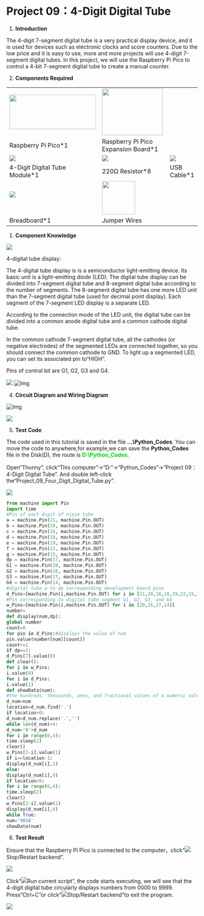 # Project 09：4-Digit Digital Tube

1.  **Introduction**
    

The 4-digit 7-segment digital tube is a very practical display device, and it is used for devices such as electronic clocks and score counters. Due to the low price and it is easy to use, more and more projects will use 4-digit 7-segment digital tubes. In this project, we will use the Raspberry Pi Pico to control a 4-bit 7-segment digital tube to create a manual counter.



2.  **Components Required**

<table>
<tbody>
<tr class="odd">
<td><img src="https://raw.githubusercontent.com/keyestudio/KS3025-KS3025F-Keyestudio-Raspberry-Pi-Pico-Learning-Kit-Complete-Edition-Raspberry-Pi/master/media/b18fe281156b29c44796f72222718d58.jpeg" style="width:2.37431in;height:0.94514in" /></td>
<td><img src="https://raw.githubusercontent.com/keyestudio/KS3025-KS3025F-Keyestudio-Raspberry-Pi-Pico-Learning-Kit-Complete-Edition-Raspberry-Pi/master/media/bbed91c0b45fcafc7e7163bfeabf68f9.png" style="width:1.67014in;height:1.28472in" /></td>
<td></td>
</tr>
<tr class="even">
<td>Raspberry Pi Pico*1</td>
<td>Raspberry Pi Pico Expansion Board*1</td>
<td></td>
</tr>
<tr class="odd">
<td><img src="https://raw.githubusercontent.com/keyestudio/KS3025-KS3025F-Keyestudio-Raspberry-Pi-Pico-Learning-Kit-Complete-Edition-Raspberry-Pi/master/media/ee7a4ecd35ef268149e31fb9d62c8227.png" /></td>
<td><img src="https://raw.githubusercontent.com/keyestudio/KS3025-KS3025F-Keyestudio-Raspberry-Pi-Pico-Learning-Kit-Complete-Edition-Raspberry-Pi/master/media/098a2730d0b0a2a4b2079e0fc87fd38b.png"  /></td>
<td><img src="https://raw.githubusercontent.com/keyestudio/KS3025-KS3025F-Keyestudio-Raspberry-Pi-Pico-Learning-Kit-Complete-Edition-Raspberry-Pi/master/media/7dcbd02995be3c142b2f97df7f7c03ce.png"  /></td>
</tr>
<tr class="even">
<td>4-Digit Digital Tube Module*1</td>
<td>220Ω Resistor*8</td>
<td>USB Cable*1</td>
</tr>
<tr class="odd">
<td><p><img src="https://raw.githubusercontent.com/keyestudio/KS3025-KS3025F-Keyestudio-Raspberry-Pi-Pico-Learning-Kit-Complete-Edition-Raspberry-Pi/master/media/e380dd26e4825be9a768973802a55fe6.png"  /></p>
<p><img src="https://raw.githubusercontent.com/keyestudio/KS3025-KS3025F-Keyestudio-Raspberry-Pi-Pico-Learning-Kit-Complete-Edition-Raspberry-Pi/master/media/723dc2c4078b7d3f84b7f1ae76edbabe.png" style="width:0in;height:0in" /><img src="https://raw.githubusercontent.com/keyestudio/KS3025-KS3025F-Keyestudio-Raspberry-Pi-Pico-Learning-Kit-Complete-Edition-Raspberry-Pi/master/media/723dc2c4078b7d3f84b7f1ae76edbabe.png" style="width:0in;height:0in" /><img src="https://raw.githubusercontent.com/keyestudio/KS3025-KS3025F-Keyestudio-Raspberry-Pi-Pico-Learning-Kit-Complete-Edition-Raspberry-Pi/master/media/723dc2c4078b7d3f84b7f1ae76edbabe.png" style="width:0in;height:0in" /></p></td>
<td><img src="https://raw.githubusercontent.com/keyestudio/KS3025-KS3025F-Keyestudio-Raspberry-Pi-Pico-Learning-Kit-Complete-Edition-Raspberry-Pi/master/media/e9a8d050105397bb183512fb4ffdd2f6.png" style="width:0.90694in;height:0.90069in" /></td>
<td></td>
</tr>
<tr class="even">
<td>Breadboard*1</td>
<td>Jumper Wires</td>
<td></td>
</tr>
</tbody>
</table>

1.  **Component Knowledge**

![](../media/ce987bf9a2ab398945c98b34d3f8a003.png)

4-digital tube display:

The 4-digital tube display is is a semiconductor light-emitting device. Its basic unit is a light-emitting diode (LED). The digital tube display can be divided into 7-segment digital tube and 8-segment digital tube according to the number of segments. The 8-segment digital tube has one more LED unit than the 7-segment digital tube (used for decimal point display). Each segment of the 7-segment LED display is a separate LED.

According to the connection mode of the LED unit, the digital tube can be divided into a common anode digital tube and a common cathode digital tube.

In the common cathode 7-segment digital tube, all the cathodes (or negative electrodes) of the segmented LEDs are connected together, so you should connect the common cathode to GND. To light up a segmented LED, you can set its associated pin to“HIGH”.

Pins of control bit are G1, G2, G3 and G4.

![](../media/37113fa53213973132086c285d67686b.png)
![Img](./media/img-20231025163910.png)



4.  **Circuit Diagram and Wiring Diagram**

![Img](./media/img-20231025163933.png)

![](../media/6bf1bae6af0324d50a37ab7a0cabee11.png)

5.  **Test Code**

The code used in this tutorial is saved in the file **...\\Python_Codes**. You can move the code to anywhere,for example,we can save the **Python_Codes** file in the Disk(D), the route is <span style="color: rgb(0, 209, 0);">**D:\\Python_Codes**</span>.

Open“Thonny”, click“This computer”→“D:”→“Python_Codes”→“Project 09：4-Digit Digital Tube”. And double left-click the“Project\_09\_Four\_Digit\_Digital\_Tube.py”.

![](../media/e30515a97d87169cc191a0c9775b78b2.png)

```python
from machine import Pin
import time
#Pin of each digit of nixie tube
a = machine.Pin(21, machine.Pin.OUT)
b = machine.Pin(28, machine.Pin.OUT)
c = machine.Pin(16, machine.Pin.OUT)
d = machine.Pin(18, machine.Pin.OUT)
e = machine.Pin(19, machine.Pin.OUT)
f = machine.Pin(22, machine.Pin.OUT)
g = machine.Pin(15, machine.Pin.OUT)
dp = machine.Pin(17, machine.Pin.OUT)
G1 = machine.Pin(20, machine.Pin.OUT)
G2 = machine.Pin(26, machine.Pin.OUT)
G3 = machine.Pin(27, machine.Pin.OUT)
G4 = machine.Pin(14, machine.Pin.OUT)
#digital tube a to dp corresponding development board pins
d_Pins=[machine.Pin(i,machine.Pin.OUT) for i in [21,28,16,18,19,22,15,17]]
#Pin corresponding to digital tube segment G1, G2, G3, and G4
w_Pins=[machine.Pin(i,machine.Pin.OUT) for i in [20,26,27,14]]
number=
def display(num,dp):
global number
count=0
for pin in d_Pins:#displays the value of num
pin.value(number[num][count])
count+=1
if dp==1:
d_Pins[7].value(0)
def clear():
for i in w_Pins:
i.value(0)
for i in d_Pins:
i.value(1)
def showData(num):
#the hundreds, thousands, ones, and fractional values of a numeric value
d_num=num
location=d_num.find('.')
if location>0:
d_num=d_num.replace('.','')
while len(d_num)<4:
d_num='0'+d_num
for i in range(0,4):
time.sleep(2)
clear()
w_Pins[3-i].value(1)
if i==location-1:
display(d_num[i],1)
else:
display(d_num[i],0)
if location<0:
for i in range(0,4):
time.sleep(2)
clear()
w_Pins[3-i].value(1)
display(d_num[i],0)
while True:
num='9016'
showData(num)
```


6.  **Test Result**
    
Ensure that the Raspberry Pi Pico is connected to the computer，click“![](../media/27451c8a9c13e29d02bc0f5831cfaf1f.png)Stop/Restart backend”.

![](../media/19d980c34958a8fa991e4e77874d42e5.png)

Click“![](../media/da852227207616ccd9aff28f19e02690.png)Run current script”, the code starts executing, we will see that the 4-digit digital tube circularly displays numbers from 0000 to 9999. Press“Ctrl+C”or click“![](../media/27451c8a9c13e29d02bc0f5831cfaf1f.png)Stop/Restart backend”to exit the program.

![](../media/d3e34471566cfbac17835b73c11ad6fa.png)
